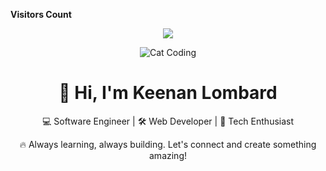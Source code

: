 <p align="centre"><b>Visitors Count</b></p>  
<p align="center"><img align="center" src="https://profile-counter.glitch.me/{KeenanLombard}/count.svg" /></p> 
</div>

<p align="center">
  <img src="https://media3.giphy.com/media/v1.Y2lkPTc5MGI3NjExY2lycHptZDZqY3Vwd2Qza285d3V0eDIyN2p0emMxdnZ6a21ic3ZydSZlcD12MV9pbnRlcm5hbF9naWZfYnlfaWQmY3Q9Zw/JIX9t2j0ZTN9S/giphy.gif" alt="Cat Coding">
</p>

<div align="center">

# 👋 Hi, I'm Keenan Lombard

💻 Software Engineer | 🛠️ Web Developer | 🚀 Tech Enthusiast

</div>

<div align="center">

🔥 Always learning, always building. Let's connect and create something amazing!

</div>
